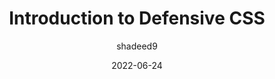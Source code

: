 ---
author: shadeed9
date: 2022-06-24
draft: true
permalink: false
publisher: defensivecss
tags:
  - css
target_url: https://defensivecss.dev/articles/intro-defensive-css/
title: Introduction to Defensive CSS
---